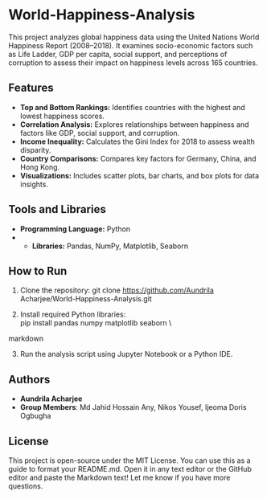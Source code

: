 # World-Happiness-Analysis
This project analyzes global happiness data using the United Nations World Happiness Report (2008–2018). It examines socio-economic factors such as Life Ladder, GDP per capita, social support, and perceptions of corruption to assess their impact on happiness levels across 165 countries.

## Features
- **Top and Bottom Rankings:** Identifies countries with the highest and lowest happiness scores.
- **Correlation Analysis:** Explores relationships between happiness and factors like GDP, social support, and corruption.
- **Income Inequality:** Calculates the Gini Index for 2018 to assess wealth disparity.
- **Country Comparisons:** Compares key factors for Germany, China, and Hong Kong.
- **Visualizations:** Includes scatter plots, bar charts, and box plots for data insights.

## Tools and Libraries
- **Programming Language:** Python
- - **Libraries:** Pandas, NumPy, Matplotlib, Seaborn

## How to Run
1. Clone the repository:
git clone https://github.com/Aundrila Acharjee/World-Happiness-Analysis.git

2. Install required Python libraries:
\
pip install pandas numpy matplotlib seaborn
\

markdown

3. Run the analysis script using Jupyter Notebook or a Python IDE.

## Authors
- **Aundrila Acharjee**
- **Group Members**: Md Jahid Hossain Any, Nikos Yousef, Ijeoma Doris Ogbugha

## License
This project is open-source under the MIT License.
You can use this as a guide to format your README.md. Open it in any text editor or the GitHub editor and paste the Markdown text! Let me know if you have more questions.









